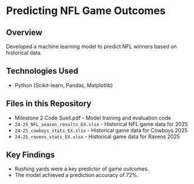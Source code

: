 # Predicting NFL Game Outcomes
## Overview
Developed a machine learning model to predict NFL winners based on historical data.

## Technologies Used
- Python (Scikit-learn, Pandas, Matplotlib)

## Files in this Repository
- Milestone 2 Code Suell.pdf - Model training and evaluation code
- `24-25_NFL_season_results_EX.xlsx` - Historical NFL game data for 2025
- `24-25_cowboys_stats_EX.xlsx` - Historical game data for Cowboys 2025
- `24-25_ravens_stats_EX.xlsx` - Historical game data for Ravens 2025

## Key Findings
- Rushing yards were a key predictor of game outcomes.
- The model achieved a prediction accuracy of 72%.
